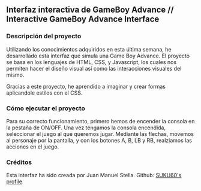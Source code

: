 ## Interfaz interactiva de GameBoy Advance // Interactive GameBoy Advance Interface

### Descripción del proyecto

Utilizando los conocimientos adquiridos en esta última semana, he desarrollado esta interfaz que simula una Game Boy Advance. El proyecto se basa en los lenguajes de HTML, CSS, y Javascript, los cuales nos permiten hacer el diseño visual así como las interacciones visuales del mismo.

Gracias a este proyecto, he aprendido a imaginar y crear formas aplicandole estilos con el CSS. 

### Cómo ejecutar el proyecto
Para su correcto funcionamiento, primero hemos de encender la consola en la pestaña de ON/OFF. Una vez tengamos la consola encendida, seleccionar el juego al que queremos jugar. Mediante las flechas, movemos al personaje por la pantalla, y con los botones A, B, LB y RB, realziamos las acciones en el juego. 

### Créditos
Esta interfaz ha sido creada por Juan Manuel Stella. 
Github: [SUKU60's profile](https://github.com/suku60 "SUKU60's profile")


